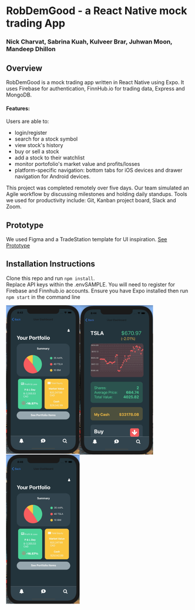 # RobDemGood - a React Native mock trading App

### Nick Charvat, Sabrina Kuah, Kulveer Brar, Juhwan Moon, Mandeep Dhillon

## Overview

RobDemGood is a mock trading app written in React Native using Expo. It uses Firebase for authentication, FinnHub.io for trading data, Express and MongoDB.

#### Features: 
Users are able to: 
- login/register 
- search for a stock symbol
- view stock's history 
- buy or sell a stock
- add a stock to their watchlist
- monitor portofolio's market value and profits/losses
- platform-specific navigation: bottom tabs for iOS devices and drawer navigation for Android devices.

This project was completed remotely over five days. Our team simulated an Agile workflow by discussing milestones and holding daily standups. Tools we used for productivity include: Git, Kanban project board, Slack and Zoom.

## Prototype

We used Figma and a TradeStation template for UI inspiration.
[See Prototype](https://www.figma.com/file/oWG4Xe5xQUsB3ZkyS0pqDH/RobDemGood?node-id=0%3A1)

## Installation Instructions

Clone this repo and run `npm install`.  
Replace API keys within the .envSAMPLE. You will need to register for Firebase and Finnhub.io accounts.
Ensure you have Expo installed then run `npm start` in the command line

<img src="/screenshots/robdemgood-1.gif" alt="screenshot of robdemgood" width="200" align="left">
<img src="/screenshots/robdemgood-2.gif" alt="screenshot of robdemgood" width="200" align="left">
<img src="/screenshots/robdemgood-3.gif" alt="screenshot of robdemgood" width="200" align="left">
